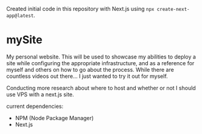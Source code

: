 Created initial code in this repository with Next.js using `npx create-next-app@latest`. 

# mySite
My personal website. This will be used to showcase my abilities to deploy a site while configuring the appropriate infrastructure, and as a reference for myself and others on how to go about the process. While there are countless videos out there... I just wanted to try it out for myself. 

Conducting more research about where to host and whether or not I should use VPS with a next.js site.

current dependencies:
* NPM (Node Package Manager)
* Next.js
